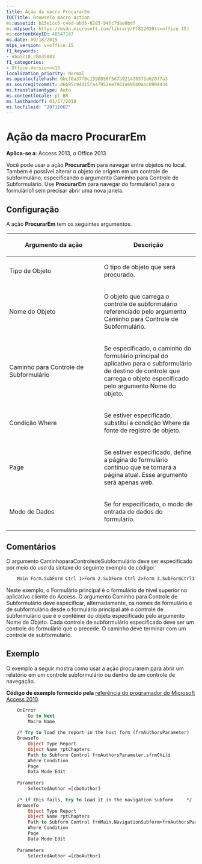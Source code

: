 ```yaml
---
title: Ação da macro ProcurarEm
TOCTitle: BrowseTo macro action
ms:assetid: b25e1cc6-c4ed-abd6-0285-94fc7dae0bdf
ms:mtpsurl: https://msdn.microsoft.com/library/Ff822020(v=office.15)
ms:contentKeyID: 48547167
ms.date: 09/18/2015
mtps_version: v=office.15
f1_keywords:
- vbaac10.chm35083
f1_categories:
- Office.Version=v15
localization_priority: Normal
ms.openlocfilehash: 0bcf0a37f8c1596856f5d7b921430371d620f7a3
ms.sourcegitcommit: d6695c94415fa47952ee7961a69660abc0904434
ms.translationtype: Auto
ms.contentlocale: pt-BR
ms.lasthandoff: 01/17/2019
ms.locfileid: "28711067"
---
```

# <a name="browseto-macro-action"></a>Ação da macro ProcurarEm

**Aplica-se a**: Access 2013, o Office 2013

Você pode usar a ação **ProcurarEm** para navegar entre objetos no local. Também é possível alterar o objeto de origem em um controle de subformulário, especificando o argumento Caminho para Controle de Subformulário. Use **ProcurarEm** para navegar do formulário1 para o formulário1 sem precisar abrir uma nova janela.

## <a name="setting"></a>Configuração

A ação **ProcurarEm** tem os seguintes argumentos.

<table>
<colgroup>
<col style="width: 50%" />
<col style="width: 50%" />
</colgroup>
<thead>
<tr class="header">
<th><p>Argumento da ação</p></th>
<th><p>Descrição</p></th>
</tr>
</thead>
<tbody>
<tr class="odd">
<td><p>Tipo de Objeto</p></td>
<td><p>O tipo de objeto que será procurado.</p></td>
</tr>
<tr class="even">
<td><p>Nome do Objeto</p></td>
<td><p>O objeto que carrega o controle de subformulário referenciado pelo argumento Caminho para Controle de Subformulário.</p></td>
</tr>
<tr class="odd">
<td><p>Caminho para Controle de Subformulário</p></td>
<td><p>Se especificado, o caminho do formulário principal do aplicativo para o subformulário de destino de controle que carrega o objeto especificado pelo argumento Nome do objeto.</p></td>
</tr>
<tr class="even">
<td><p>Condição Where</p></td>
<td><p>Se estiver especificado, substitui a condição Where da fonte de registro de objeto.</p></td>
</tr>
<tr class="odd">
<td><p>Page</p></td>
<td><p>Se estiver especificado, define a página do formulário contínuo que se tornará a página atual. Esse argumento será apenas web.</p></td>
</tr>
<tr class="even">
<td><p>Modo de Dados</p></td>
<td><p>Se for especificado, o modo de entrada de dados do formulário.</p></td>
</tr>
</tbody>
</table>


## <a name="remarks"></a>Comentários

O argumento CaminhoparaControledeSubformulário deve ser especificado por meio do uso da sintaxe do seguinte exemplo de código:

```vb
    Main Form.SubForm Ctrl 1>Form 2.SubForm Ctrl 2>Form 3.SubFormCtrl3
```

Neste exemplo, o Formulário principal é o formulário de nível superior no aplicativo cliente do Access. O argumento Caminho para Controle de Subformulário deve especificar, alternadamente, os nomes de formulário e de subformulário desde o formulário principal até o controle de subformulário que é o contêiner do objeto especificado pelo argumento Nome de Objeto. Cada controle de subformulário especificado deve ser um controle do formulário que o precede. O caminho deve terminar com um controle de subformulário.

## <a name="example"></a>Exemplo

O exemplo a seguir mostra como usar a ação procurarem para abrir um relatório em um controle subformulário ou dentro de um controle de navegação.

**Código de exemplo fornecido pela** [referência do programador do Microsoft Access 2010](https://www.amazon.com/Microsoft-Access-2010-Programmers-Reference/dp/8126528125).

```vb
    OnError
        Go to Next
        Macro Name
    
    /* Try to load the report in the host form (frmAuthorsParameter)    */
    BrowseTo
        Object Type Report
        Object Name rptChapters
        Path to Subform Control frmAuthorsParameter.sfrmChild
        Where Condition
        Page
        Data Mode Edit
    
    Parameters
        SelectedAuthor =[cboAuthor]
    
    /* if this fails, try to load it in the navigation subform     */
    BrowseTo
        Object Type Report
        Object Name rptChapters
        Path to Subform Control frmMain.NavigationSubform>frmAuthorsParameter.sfrmChild
        Where Condition
        Page
        Data Mode Edit
    
    Parameters
        SelectedAuthor =[cboAuthor]
```



